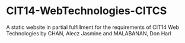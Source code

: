 # CIT14-WebTechnologies-CITCS
A static website in partial fulfillment for the requirements of CIT14 Web Technologies by CHAN, Alecz Jasmine and MALABANAN, Don Harl
